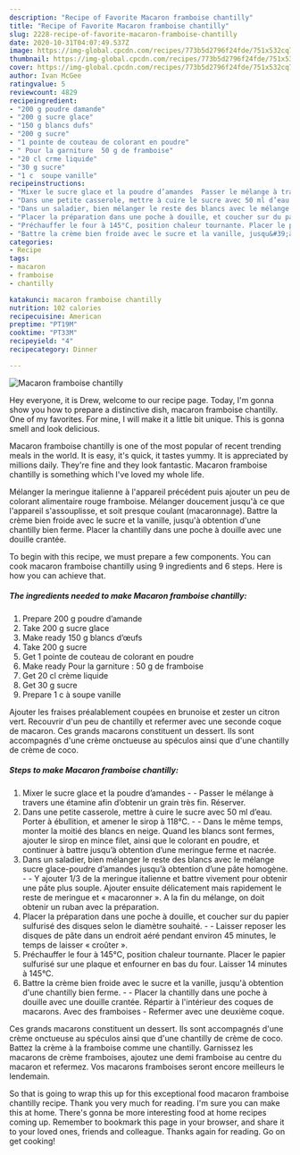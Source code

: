 ```yaml
---
description: "Recipe of Favorite Macaron framboise chantilly"
title: "Recipe of Favorite Macaron framboise chantilly"
slug: 2228-recipe-of-favorite-macaron-framboise-chantilly
date: 2020-10-31T04:07:49.537Z
image: https://img-global.cpcdn.com/recipes/773b5d2796f24fde/751x532cq70/macaron-framboise-chantilly-photo-principale-de-la-recette.jpg
thumbnail: https://img-global.cpcdn.com/recipes/773b5d2796f24fde/751x532cq70/macaron-framboise-chantilly-photo-principale-de-la-recette.jpg
cover: https://img-global.cpcdn.com/recipes/773b5d2796f24fde/751x532cq70/macaron-framboise-chantilly-photo-principale-de-la-recette.jpg
author: Ivan McGee
ratingvalue: 5
reviewcount: 4829
recipeingredient:
- "200 g poudre damande"
- "200 g sucre glace"
- "150 g blancs dufs"
- "200 g sucre"
- "1 pointe de couteau de colorant en poudre"
- " Pour la garniture  50 g de framboise"
- "20 cl crme liquide"
- "30 g sucre"
- "1 c  soupe vanille"
recipeinstructions:
- "Mixer le sucre glace et la poudre d’amandes  Passer le mélange à travers une étamine afin d’obtenir un grain très fin. Réserver."
- "Dans une petite casserole, mettre à cuire le sucre avec 50 ml d’eau. Porter à ébullition, et amener le sirop à 118°C.   Dans le même temps, monter la moitié des blancs en neige. Quand les blancs sont fermes, ajouter le sirop en mince filet, ainsi que le colorant en poudre, et continuer à battre jusqu’à obtention d’une meringue ferme et nacrée."
- "Dans un saladier, bien mélanger le reste des blancs avec le mélange sucre glace-poudre d’amandes jusqu’à obtention d’une pâte homogène.   Y ajouter 1/3 de la meringue italienne et battre vivement pour obtenir une pâte plus souple. Ajouter ensuite délicatement mais rapidement le reste de meringue et « macaronner ». A la fin du mélange, on doit obtenir un ruban avec la préparation."
- "Placer la préparation dans une poche à douille, et coucher sur du papier sulfurisé des disques selon le diamètre souhaité.   Laisser reposer les disques de pâte dans un endroit aéré pendant environ 45 minutes, le temps de laisser « croûter »."
- "Préchauffer le four à 145°C, position chaleur tournante. Placer le papier sulfurisé sur une plaque et enfourner en bas du four. Laisser 14 minutes à 145°C."
- "Battre la crème bien froide avec le sucre et la vanille, jusqu&#39;à obtention d&#39;une chantilly bien ferme.   Placer la chantilly dans une poche à douille avec une douille crantée. Répartir à l&#39;intérieur des coques de macarons. Avec des framboises  Refermer avec une deuxième coque."
categories:
- Recipe
tags:
- macaron
- framboise
- chantilly

katakunci: macaron framboise chantilly 
nutrition: 102 calories
recipecuisine: American
preptime: "PT19M"
cooktime: "PT33M"
recipeyield: "4"
recipecategory: Dinner

---
```



![Macaron framboise chantilly](https://img-global.cpcdn.com/recipes/773b5d2796f24fde/751x532cq70/macaron-framboise-chantilly-photo-principale-de-la-recette.jpg)

Hey everyone, it is Drew, welcome to our recipe page. Today, I'm gonna show you how to prepare a distinctive dish, macaron framboise chantilly. One of my favorites. For mine, I will make it a little bit unique. This is gonna smell and look delicious.

Macaron framboise chantilly is one of the most popular of recent trending meals in the world. It is easy, it's quick, it tastes yummy. It is appreciated by millions daily. They're fine and they look fantastic. Macaron framboise chantilly is something which I've loved my whole life.

Mélanger la meringue italienne à l&#39;appareil précédent puis ajouter un peu de colorant alimentaire rouge framboise. Mélanger doucement jusqu&#39;à ce que l&#39;appareil s&#39;assouplisse, et soit presque coulant (macaronnage). Battre la crème bien froide avec le sucre et la vanille, jusqu&#39;à obtention d&#39;une chantilly bien ferme. Placer la chantilly dans une poche à douille avec une douille crantée.


To begin with this recipe, we must prepare a few components. You can cook macaron framboise chantilly using 9 ingredients and 6 steps. Here is how you can achieve that.

<!--inarticleads1-->

##### The ingredients needed to make Macaron framboise chantilly:

1. Prepare 200 g poudre d’amande
1. Take 200 g sucre glace
1. Make ready 150 g blancs d’œufs
1. Take 200 g sucre
1. Get 1 pointe de couteau de colorant en poudre
1. Make ready  Pour la garniture : 50 g de framboise
1. Get 20 cl crème liquide
1. Get 30 g sucre
1. Prepare 1 c à soupe vanille


Ajouter les fraises préalablement coupées en brunoise et zester un citron vert. Recouvrir d&#39;un peu de chantilly et refermer avec une seconde coque de macaron. Ces grands macarons constituent un dessert. Ils sont accompagnés d&#39;une crème onctueuse au spéculos ainsi que d&#39;une chantilly de crème de coco. 

<!--inarticleads2-->

##### Steps to make Macaron framboise chantilly:

1. Mixer le sucre glace et la poudre d’amandes -  - Passer le mélange à travers une étamine afin d’obtenir un grain très fin. Réserver.
1. Dans une petite casserole, mettre à cuire le sucre avec 50 ml d’eau. Porter à ébullition, et amener le sirop à 118°C.  -  - Dans le même temps, monter la moitié des blancs en neige. Quand les blancs sont fermes, ajouter le sirop en mince filet, ainsi que le colorant en poudre, et continuer à battre jusqu’à obtention d’une meringue ferme et nacrée.
1. Dans un saladier, bien mélanger le reste des blancs avec le mélange sucre glace-poudre d’amandes jusqu’à obtention d’une pâte homogène.  -  - Y ajouter 1/3 de la meringue italienne et battre vivement pour obtenir une pâte plus souple. Ajouter ensuite délicatement mais rapidement le reste de meringue et « macaronner ». A la fin du mélange, on doit obtenir un ruban avec la préparation.
1. Placer la préparation dans une poche à douille, et coucher sur du papier sulfurisé des disques selon le diamètre souhaité.  -  - Laisser reposer les disques de pâte dans un endroit aéré pendant environ 45 minutes, le temps de laisser « croûter ».
1. Préchauffer le four à 145°C, position chaleur tournante. Placer le papier sulfurisé sur une plaque et enfourner en bas du four. Laisser 14 minutes à 145°C.
1. Battre la crème bien froide avec le sucre et la vanille, jusqu&#39;à obtention d&#39;une chantilly bien ferme.  -  - Placer la chantilly dans une poche à douille avec une douille crantée. Répartir à l&#39;intérieur des coques de macarons. Avec des framboises  - Refermer avec une deuxième coque.


Ces grands macarons constituent un dessert. Ils sont accompagnés d&#39;une crème onctueuse au spéculos ainsi que d&#39;une chantilly de crème de coco. Battez la crème à la framboise comme une chantilly. Garnissez les macarons de crème framboises, ajoutez une demi framboise au centre du macaron et refermez. Vos macarons framboises seront encore meilleurs le lendemain. 

So that is going to wrap this up for this exceptional food macaron framboise chantilly recipe. Thank you very much for reading. I'm sure you can make this at home. There's gonna be more interesting food at home recipes coming up. Remember to bookmark this page in your browser, and share it to your loved ones, friends and colleague. Thanks again for reading. Go on get cooking!
